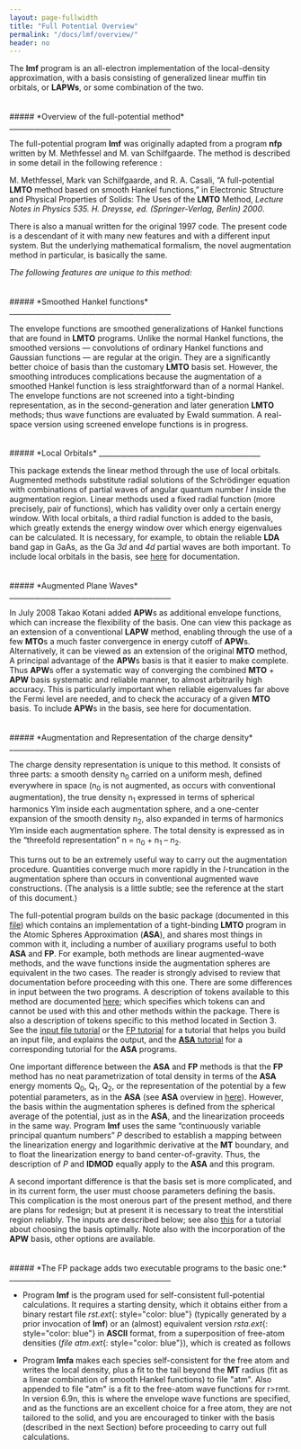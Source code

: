 ```yaml
---
layout: page-fullwidth
title: "Full Potential Overview"
permalink: "/docs/lmf/overview/"
header: no
---
```


The **lmf** program is an all-electron implementation of the local-density approximation, with a basis consisting of generalized linear muffin tin orbitals, or **LAPWs**, or some combination of the two.

<hr style="height:5pt; visibility:hidden;" />
##### *Overview of the full-potential method*
_____________________________________________

The full-potential program **lmf** was originally adapted from a program **nfp** written by M. Methfessel and M. van Schilfgaarde. The method is described in some detail in the following reference :

M. Methfessel, Mark van Schilfgaarde, and R. A. Casali, “A full-potential **LMTO** method based on smooth Hankel functions,” in Electronic Structure and Physical Properties of Solids: The Uses of the **LMTO** Method, *Lecture Notes in Physics 535. H. Dreysse, ed. (Springer-Verlag, Berlin) 2000*.

There is also a manual written for the original 1997 code. The present code is a descendant of it with many new features and with a different input system. But the underlying mathematical formalism, the novel augmentation method in particular, is basically the same.

*The following features are unique to this method:*

<hr style="height:5pt; visibility:hidden;" />
##### *Smoothed Hankel functions*
_____________________________________________

The envelope functions are smoothed generalizations of Hankel functions that are found in **LMTO** programs. Unlike the normal Hankel functions, the smoothed versions — convolutions of ordinary Hankel functions and Gaussian functions — are regular at the origin. They are a significantly better choice of basis than the customary **LMTO** basis set. However, the smoothing introduces complications because the augmentation of a smoothed Hankel function is less straightforward than of a normal Hankel. The envelope functions are not screened into a tight-binding representation, as in the second-generation and later generation **LMTO** methods; thus wave functions are evaluated by Ewald summation. A real-space version using screened envelope functions is in progress.

<hr style="height:5pt; visibility:hidden;" />
##### *Local Orbitals*
_____________________________________________

This package extends the linear method through the use of local orbitals. Augmented methods substitute radial solutions of the Schrödinger equation with combinations of partial waves of angular quantum number *l* inside the augmentation region. Linear methods used a fixed radial function (more precisely, pair of functions), which has validity over only a certain energy window. With local orbitals, a third radial function is added to the basis, which greatly extends the energy window over which energy eigenvalues can be calculated. It is necessary, for example, to obtain the reliable **LDA** band gap in GaAs, as the Ga *3d* and *4d* partial waves are both important. To include local orbitals in the basis, see  [here](/fpoptbas/) for documentation.

<hr style="height:5pt; visibility:hidden;" />
##### *Augmented Plane Waves*
_____________________________________________

In July 2008 Takao Kotani added **APW**s as additional envelope functions, which can increase the flexibility of the basis. One can view this package as an extension of a conventional **LAPW** method, enabling through the use of a few **MTO**s a much faster convergence in energy cutoff of **APW**s. Alternatively, it can be viewed as an extension of the original **MTO** method, A principal advantage of the **APW**s basis is that it easier to make complete. Thus **APW**s offer a systematic way of converging the combined **MTO** + **APW** basis systematic and reliable manner, to almost arbitrarily high accuracy. This is particularly important when reliable eigenvalues far above the Fermi level are needed, and to check the accuracy of a given **MTO** basis. To include **APW**s in the basis, see here for documentation.

<hr style="height:5pt; visibility:hidden;" />
##### *Augmentation and Representation of the charge density*
_____________________________________________

The charge density representation is unique to this method. It consists of three parts: a smooth density n<sub>0</sub> carried on a uniform mesh, defined everywhere in space (n<sub>0</sub> is not augmented, as occurs with conventional augmentation), the true density n<sub>1</sub> expressed in terms of spherical harmonics Ylm inside each augmentation sphere, and a one-center expansion of the smooth density n<sub>2</sub>, also expanded in terms of harmonics Ylm inside each augmentation sphere. The total density is expressed as in the “threefold representation” n = n<sub>0</sub> + n<sub>1</sub> – n<sub>2</sub>.

This turns out to be an extremely useful way to carry out the augmentation procedure. Quantities converge much more rapidly in the *l*-truncation in the augmentation sphere than occurs in conventional augmented wave constructions. (The analysis is a little subtle; see the reference at the start of this document.)

The full-potential program builds on the basic package (documented in this [file](/lmtut/)) which contains an implementation of a tight-binding **LMTO** program in the Atomic Spheres Approximation (**ASA**), and shares most things in common with it, including a number of auxiliary programs useful to both **ASA** and **FP**. For example, both methods are linear augmented-wave methods, and the wave functions inside the augmentation spheres are equivalent in the two cases. The reader is strongly advised to review that documentation before proceeding with this one. There are some differences in input between the two programs. A description of tokens available to this method are documented [here](/inputguide/); which specifies which tokens can and cannot be used with this and other methods within the package. There is also a description of tokens specific to this method located in Section 3. See the [input file tutorial](/inputguide/) or the [FP tutorial](/fpnew/) for a tutorial that helps you build an input file, and explains the output, and the [**ASA** tutorial](/asadoc/) for a corresponding tutorial for the **ASA** programs.

One important difference between the **ASA** and **FP** methods is that the **FP** method has no neat parametrization of total density in terms of the **ASA** energy moments Q<sub>0</sub>, Q<sub>1</sub>, Q<sub>2</sub>, or the representation of the potential by a few potential parameters, as in the **ASA** (see **ASA** overview in [here](/asadoc/)). However, the basis within the augmentation spheres is defined from the spherical average of the potential, just as in the **ASA**, and the linearization proceeds in the same way. Program **lmf** uses the same “continuously variable principal quantum numbers” *P* described to establish a mapping between the linearization energy and logarithmic derivative at the **MT** boundary, and to float the linearization energy to band center-of-gravity. Thus, the description of *P* and **IDMOD** equally apply to the **ASA** and this program.

A second important difference is that the basis set is more complicated, and in its current form, the user must choose parameters defining the basis. This complication is the most onerous part of the present method, and there are plans for redesign; but at present it is necessary to treat the interstitial region reliably. The inputs are described below; see also [this](/fpoptbas/) for a tutorial about choosing the basis optimally. Note also with the incorporation of the **APW** basis, other options are available.

<hr style="height:5pt; visibility:hidden;" />
##### *The FP package adds two executable programs to the basic one:*
_____________________________________________

+ Program **lmf** is the program used for self-consistent full-potential calculations. It requires a starting density, which it obtains either from a binary restart file *rst.ext*{: style="color: blue"} (typically generated by a prior invocation of **lmf**) or an (almost) equivalent version *rsta.ext*{: style="color: blue"} in **ASCII** format, from a superposition of free-atom densities (*file atm.ext*{: style="color: blue"}), which is created as follows

+ Program **lmfa** makes each species self-consistent for the free atom and writes the local density, plus a fit to the tail beyond the **MT** radius (fit as a linear combination of smooth Hankel functions) to file "atm". Also appended to file "atm" is a fit to the free-atom wave functions for r>rmt. In version 6.9n, this is where the envelope wave functions are specified, and as the functions are an excellent choice for a free atom, they are not tailored to the solid, and you are encouraged to tinker with the basis (described in the next Section) before proceeding to carry out full calculations.
